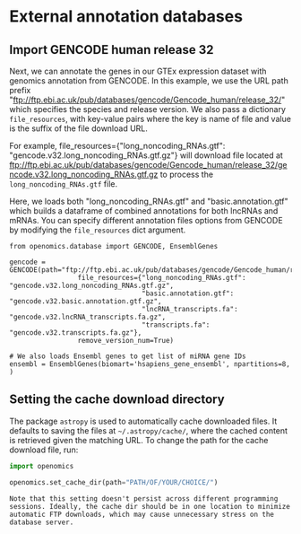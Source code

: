 # External annotation databases

## Import GENCODE human release 32

Next, we can annotate the genes in our GTEx expression dataset with genomics annotation from GENCODE. In this example,
we use the URL path prefix "ftp://ftp.ebi.ac.uk/pub/databases/gencode/Gencode_human/release_32/" which specifies the
species and release version. We also pass a dictionary `file_resources`, with key-value pairs where the key is name of
file and value is the suffix of the file download URL.

For example, file_resources={"long_noncoding_RNAs.gtf": "gencode.v32.long_noncoding_RNAs.gtf.gz"} will download file
located at <ftp://ftp.ebi.ac.uk/pub/databases/gencode/Gencode_human/release_32/gencode.v32.long_noncoding_RNAs.gtf.gz>
to process the `long_noncoding_RNAs.gtf` file.

Here, we loads both "long_noncoding_RNAs.gtf" and "basic.annotation.gtf" which builds a dataframe of combined
annotations for both lncRNAs and mRNAs. You can specify different annotation files options from GENCODE by modifying
the `file_resources` dict argument.

```{code-block} python
from openomics.database import GENCODE, EnsemblGenes

gencode = GENCODE(path="ftp://ftp.ebi.ac.uk/pub/databases/gencode/Gencode_human/release_32/",
                 file_resources={"long_noncoding_RNAs.gtf": "gencode.v32.long_noncoding_RNAs.gtf.gz",
                                 "basic.annotation.gtf": "gencode.v32.basic.annotation.gtf.gz",
                                 "lncRNA_transcripts.fa": "gencode.v32.lncRNA_transcripts.fa.gz",
                                 "transcripts.fa": "gencode.v32.transcripts.fa.gz"},
                 remove_version_num=True)

# We also loads Ensembl genes to get list of miRNA gene IDs
ensembl = EnsemblGenes(biomart='hsapiens_gene_ensembl', npartitions=8, )
```

## Setting the cache download directory
The package `astropy` is used to automatically cache downloaded files. It defaults to saving the files at
`~/.astropy/cache/`, where the cached content is retrieved given the matching URL. To change the path for the cache download file, run:

```python
import openomics

openomics.set_cache_dir(path="PATH/OF/YOUR/CHOICE/")
```

```{note}
Note that this setting doesn't persist across different programming sessions. Ideally, the cache dir should be in one location to minimize automatic FTP downloads, which may cause unnecessary stress on the database server.
```

